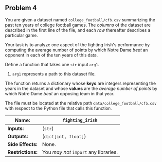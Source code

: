 ## Problem 4

You are given a dataset named `college_football/cfb.csv` summarizing the past ten years of college football games.
The *columns* of the dataset are described in the first line of the file, and each *row* thereafter describes a particular game.

Your task is to analyze one aspect of the fighting Irish's performance by computing the average number of points by which Notre Dame *beat* an opponent in each of the ten years of this data.

Define a function that takes one `str` input `arg1`.

1. `arg1` represents a path to this dataset file.

The function returns a dictionary whose **keys** are integers representing the years in the dataset and whose **values** are the *average number of points* by which Notre Dame *beat* an opposing team in that year.

The file must be located at the relative path `data/college_football/cfb.csv` with respect to the Python file that calls this function.

| **Name:**         | `fighting_irish`                      |
| ----------------- | ------------------------------------- |
| **Inputs:**       | (`str`)                               |
| **Outputs:**      | (`dict[int, float]`)                  |
| **Side Effects:** | None.                                 |
| **Restrictions:** | You *may not* `import` any libraries. |
